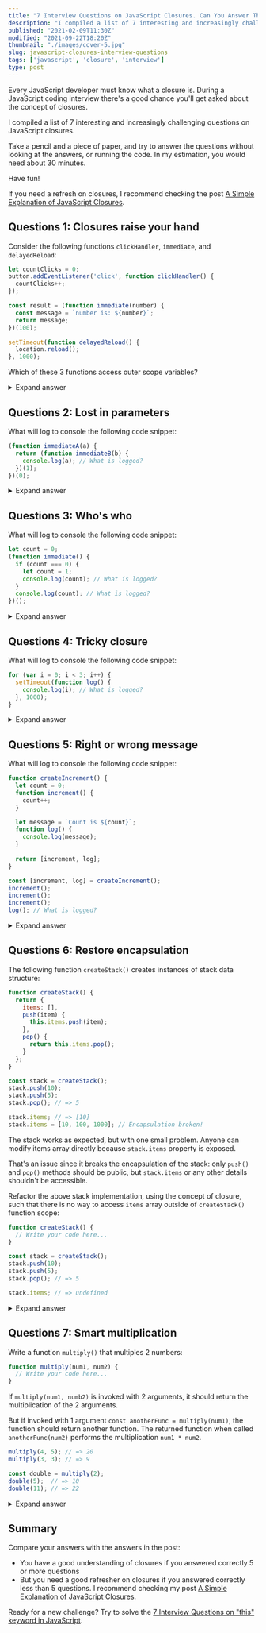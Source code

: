 ```yaml
---
title: "7 Interview Questions on JavaScript Closures. Can You Answer Them?"
description: "I compiled a list of 7 interesting and increasingly challenging questions on JavaScript closures. Can you answer them?"
published: "2021-02-09T11:30Z"
modified: "2021-09-22T18:20Z"
thumbnail: "./images/cover-5.jpg"
slug: javascript-closures-interview-questions
tags: ['javascript', 'closure', 'interview']
type: post
---
```


Every JavaScript developer must know what a closure is. During a JavaScript coding interview there's a good chance you'll get asked about the concept of closures.  

I compiled a list of 7 interesting and increasingly challenging questions on JavaScript closures. 

Take a pencil and a piece of paper, and try to answer the questions without looking at the answers, or running the code. In my estimation, you would need about 30 minutes.  

Have fun!

If you need a refresh on closures, I recommend checking the post [A Simple Explanation of JavaScript Closures](/javascript-closure/).  

<Affiliate />

<TableOfContents />

## Questions 1: Closures raise your hand

Consider the following functions `clickHandler`, `immediate`, and `delayedReload`:

```javascript
let countClicks = 0;
button.addEventListener('click', function clickHandler() {
  countClicks++;
});
```

```javascript
const result = (function immediate(number) {
  const message = `number is: ${number}`;
  return message;
})(100);
```

```javascript
setTimeout(function delayedReload() {
  location.reload();
}, 1000);
```

Which of these 3 functions access outer scope variables?

<details>
  <summary>Expand answer</summary>

1) `clickHandler` *accesses* the variable `countClicks` from the outer scope.  
2) `immediate` *doesn't access* any variables from the outer scope. 
3) `delayedReload` *accesses* the global variable `location` from the global scope (aka the outermost scope).   

</details>

## Questions 2: Lost in parameters

What will log to console the following code snippet:

```javascript
(function immediateA(a) {
  return (function immediateB(b) {
    console.log(a); // What is logged?
  })(1);
})(0);
```

<details>
  <summary>Expand answer</summary>

`0` is logged to the console. [Open the demo.](https://jsitor.com/_r8I1Do6L)  

`immediateA` is called with the argument `0`, thus `a` parameter is `0`.  

`immediateB` function, being nested into `immediateA` function, is a closure that captures `a` variable from the outer `immediateA` scope, where `a` is `0`. Thus `console.log(a)` logs `0`.  

</details>

## Questions 3: Who's who

What will log to console the following code snippet:

```javascript
let count = 0;
(function immediate() {
  if (count === 0) {
    let count = 1;
    console.log(count); // What is logged?
  }
  console.log(count); // What is logged?
})();
```

<details>
  <summary>Expand answer</summary>

`1` and `0` is logged to the console. [Open the demo.](https://jsitor.com/3c9T0QMAG)

The first statement `let count = 0` declares a variable `count`.  

`immediate()` is a closure that captures the `count` variable from the outer scope. Inside of the `immediate()` function scope `count` is `0`.  

However, inside the conditional, another `let count = 1` declares a local variable `count`, which overwrites `count` from outer the scope. The first `console.log(count)` logs `1`.  

The second `console.log(count)` logs `0`, since here `count` variable is accessed from the outer scope.  

</details>

## Questions 4: Tricky closure

What will log to console the following code snippet:

```javascript
for (var i = 0; i < 3; i++) {
  setTimeout(function log() {
    console.log(i); // What is logged?
  }, 1000);
}
```

<details>
  <summary>Expand answer</summary>

`3`, `3`, `3` is logged to console. [Open the demo.](https://jsitor.com/8kit3zMOT)

The code snippet executes in 2 phases.  

**Phase 1**  

1. `for()` iterating 3 times. During each iteration a new function `log()` is created, which captures the variable `i`. `setTimout()` schedules `log()` for execution after 1000ms.  
3. When `for()` cycle completes, `i` variable has value `3`.  

**Phase 2**

The second phase happens after 1000ms:

1. `setTimeout()` executes the scheduled `log()` functions. `log()` reads the *current value* of variable `i`, which is `3`, and logs to console `3`.

That's why `3`, `3`, `3` is logged to the console.  

*Side challenge: how would you fix this example to log `0`, `1`, `2` values after passing 1 second? Write your solution in a comment below!*
</details>

## Questions 5: Right or wrong message

What will log to console the following code snippet:

```javascript
function createIncrement() {
  let count = 0;
  function increment() { 
    count++;
  }

  let message = `Count is ${count}`;
  function log() {
    console.log(message);
  }
  
  return [increment, log];
}

const [increment, log] = createIncrement();
increment(); 
increment(); 
increment(); 
log(); // What is logged?
```

<details>
  <summary>Expand answer</summary>

`'Count is 0'` is logged to console. [Open the demo.](https://jsitor.com/W9goMvJt7)

`increment()` function has been called 3 times, effectively incrementing `count` to value `3`.  

`message` variable exists within the scope of `createIncrement()` function. Its initial value is `'Count is 0'`. However, even if `count` variable has been incremented a few times, `message` variable always holds `'Count is 0'`.  

`log()` function is a closure that captures `message` variable from the `createIncrement()` scope. `console.log(message)` logs `'Count is 0'` to console.  

*Side challenge: how would you fix `log()` function to return the message having the actual `count` value? Write your solution in a comment below!*

</details>

## Questions 6: Restore encapsulation

The following function `createStack()` creates instances of stack data structure:

```javascript
function createStack() {
  return {
    items: [],
    push(item) {
      this.items.push(item);
    },
    pop() {
      return this.items.pop();
    }
  };
}

const stack = createStack();
stack.push(10);
stack.push(5);
stack.pop(); // => 5

stack.items; // => [10]
stack.items = [10, 100, 1000]; // Encapsulation broken!
```

The stack works as expected, but with one small problem. Anyone can modify items array directly because `stack.items` property is exposed. 

That's an issue since it breaks the encapsulation of the stack: only `push()` and `pop()` methods should be public, but `stack.items` or any other details shouldn't be accessible.  

Refactor the above stack implementation, using the concept of closure, such that there is no way to access `items` array outside of `createStack()` function scope:  

```javascript
function createStack() {
  // Write your code here...
}

const stack = createStack();
stack.push(10);
stack.push(5);
stack.pop(); // => 5

stack.items; // => undefined
```

<details>
  <summary>Expand answer</summary>

Here's a possible refactoring of `createStack()`:

```javascript
function createStack() {
  const items = [];
  return {
    push(item) {
      items.push(item);
    },
    pop() {
      return items.pop();
    }
  };
}

const stack = createStack();
stack.push(10);
stack.push(5);
stack.pop(); // => 5

stack.items; // => undefined
```

[Open the demo.](https://jsitor.com/Am60z1bCI) 

`items` has been moved to a variable inside `createStack()` scope.   

Thanks to this change, from the outside of `createStack()` scope, there is no way to access or modify `items` array. `items` is now a private variable, and the stack is encapsulated: only `push()` and `pop()` method are public.     

`push()` and `pop()` methods, being closures, capture `items` variable from `createStack()` function scope. 

</details>

## Questions 7: Smart multiplication

Write a function `multiply()` that multiples 2 numbers:

```javascript
function multiply(num1, num2) {
  // Write your code here...
}
```

If `multiply(num1, numb2)` is invoked with 2 arguments, it should return the multiplication of the 2 arguments. 

But if invoked with 1 argument `const anotherFunc = multiply(num1)`, the function should return another function. The returned function when called `anotherFunc(num2)` performs the multiplication `num1 * num2`.  

```javascript
multiply(4, 5); // => 20
multiply(3, 3); // => 9

const double = multiply(2);
double(5);  // => 10
double(11); // => 22
```

<details>
  <summary>Expand answer</summary>

Here's a possible implementation of `multiply()` function:

```javascript
function multiply(number1, number2) {
  if (number2 !== undefined) {
    return number1 * number2;
  }
  return function doMultiply(number2) {
    return number1 * number2;
  };
}

multiply(4, 5); // => 20
multiply(3, 3); // => 9

const double = multiply(2);
double(5);  // => 10
double(11); // => 22
```

[Open the demo.](https://jsitor.com/k-NwrN59K)

If `number2` parameter is not `undefined`, then the function simply returns `number1 * number2`.  

But if `number2` is `undefined`, it means that `multiply()` function has been called with one argument. In such a case let's return a function `doMultiply()` that when later invoked performs the actual multiplication.  

`doMultiply()` is a closure because it captures `number1` variable from `multiply()` scope.  

</details>

## Summary

Compare your answers with the answers in the post:

* You have a good understanding of closures if you answered correctly 5 or more questions  
* But you need a good refresher on closures if you answered correctly less than 5 questions. I recommend checking my post [A Simple Explanation of JavaScript Closures](/javascript-closure/).  

Ready for a new challenge? Try to solve the [7 Interview Questions on "this" keyword in JavaScript](/javascript-this-interview-questions/).